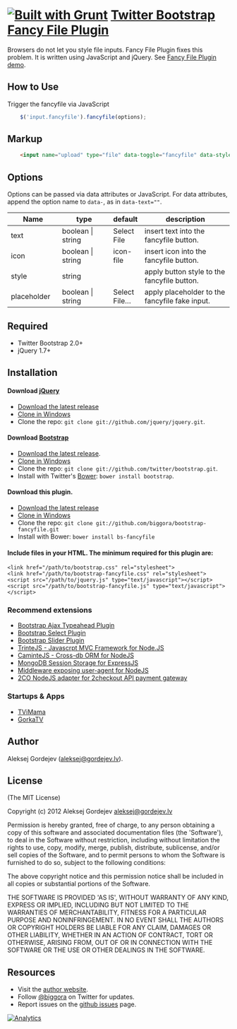 [![Built with Grunt](https://cdn.gruntjs.com/builtwith.png)](http://gruntjs.com/)
[Twitter Bootstrap Fancy File Plugin](http://plugins.upbootstrap.com/bootstrap-fancyfile/) 
============

Browsers do not let you style file inputs. Fancy File Plugin fixes this problem. It is written using JavaScript and jQuery. See [Fancy File Plugin demo](http://plugins.upbootstrap.com/bootstrap-fancyfile/).

How to Use
----------

Trigger the fancyfile via JavaScript
```javascript
    $('input.fancyfile').fancyfile(options);
```

Markup
-----------------

```html
    <input name="upload" type="file" data-toggle="fancyfile" data-style="btn-primary">
```

Options
-----------------

Options can be passed via data attributes or JavaScript. For data attributes, append the option name to <code>data-</code>, as in <code>data-text=""</code>.


<table class="table table-bordered table-striped" style="width:100%">
<thead>
<tr>
<th style="width: 100px;">Name</th>
<th style="width: 100px;">type</th>
<th style="width: 50px;">default</th>
<th>description</th>
</tr>
</thead>
<tbody>
<tr>
<td>text</td>
<td>boolean | string</td>
<td>Select File</td>
<td>insert text into the fancyfile button.</td>
</tr>
<tr>
<td>icon</td>
<td>boolean | string</td>
<td>icon-file</td>
<td>insert icon into the fancyfile button.</td>
</tr>
<tr>
<td>style</td>
<td>string</td>
<td></td>
<td>apply button style to the fancyfile button.</td>
</tr>
<tr>
<td>placeholder</td>
<td>boolean | string</td>
<td>Select File…</td>
<td>apply placeholder to the fancyfile fake input.</td>
</tr>
</tbody>
</table>

Required
-----------------
* Twitter Bootstrap 2.0+
* jQuery 1.7+

Installation
-----------------
#### Download [jQuery](http://docs.jquery.com/Downloading_jQuery)
* [Download the latest release](http://docs.jquery.com/Downloading_jQuery)
* [Clone in Windows](github-windows://openRepo/https://github.com/jquery/jquery)
* Clone the repo: `git clone git://github.com/jquery/jquery.git`.

#### Download [Bootstrap](https://github.com/twitter/bootstrap)
* [Download the latest release](https://github.com/twitter/bootstrap/zipball/master).
* [Clone in Windows](github-windows://openRepo/https://github.com/twitter/bootstrap)
* Clone the repo: `git clone git://github.com/twitter/bootstrap.git`.
* Install with Twitter's [Bower](http://twitter.github.com/bower): `bower install bootstrap`.

#### Download this plugin.
* [Download the latest release](https://github.com/biggora/bootstrap-fancyfile/zipball/master)
* [Clone in Windows](github-windows://openRepo/https://github.com/biggora/bootstrap-fancyfile)
* Clone the repo: `git clone git://github.com/biggora/bootstrap-fancyfile.git`
* Install with Bower: `bower install bs-fancyfile`

#### Include files in your HTML. The minimum required for this plugin are:

    <link href="/path/to/bootstrap.css" rel="stylesheet">
    <link href="/path/to/bootstrap-fancyfile.css" rel="stylesheet">
    <script src="/path/to/jquery.js" type="text/javascript"></script>
    <script src="/path/to/bootstrap-fancyfile.js" type="text/javascript"></script>

### Recommend extensions

- [Bootstrap Ajax Typeahead Plugin](https://github.com/biggora/bootstrap-ajax-typeahead)
- [Bootstrap Select Plugin](https://github.com/biggora/bootstrap-select)
- [Bootstrap Slider Plugin](https://github.com/biggora/bootstrap-slider)
- [TrinteJS - Javascrpt MVC Framework for Node.JS](http://www.trintejs.com/)
- [CaminteJS - Cross-db ORM for NodeJS](http://www.camintejs.com/)
- [MongoDB Session Storage for ExpressJS](https://github.com/biggora/express-mongodb)
- [Middleware exposing user-agent for NodeJS](https://github.com/biggora/express-useragent)
- [2CO NodeJS adapter for 2checkout API payment gateway](https://github.com/biggora/2co)

### Startups & Apps

- [TViMama](http://tvimama.com/)
- [GorkaTV](https://gorkatv.com/)


## Author

Aleksej Gordejev (aleksej@gordejev.lv).


## License

(The MIT License)

Copyright (c) 2012 Aleksej Gordejev <aleksej@gordejev.lv>

Permission is hereby granted, free of charge, to any person obtaining
a copy of this software and associated documentation files (the
'Software'), to deal in the Software without restriction, including
without limitation the rights to use, copy, modify, merge, publish,
distribute, sublicense, and/or sell copies of the Software, and to
permit persons to whom the Software is furnished to do so, subject to
the following conditions:

The above copyright notice and this permission notice shall be
included in all copies or substantial portions of the Software.

THE SOFTWARE IS PROVIDED 'AS IS', WITHOUT WARRANTY OF ANY KIND,
EXPRESS OR IMPLIED, INCLUDING BUT NOT LIMITED TO THE WARRANTIES OF
MERCHANTABILITY, FITNESS FOR A PARTICULAR PURPOSE AND NONINFRINGEMENT.
IN NO EVENT SHALL THE AUTHORS OR COPYRIGHT HOLDERS BE LIABLE FOR ANY
CLAIM, DAMAGES OR OTHER LIABILITY, WHETHER IN AN ACTION OF CONTRACT,
TORT OR OTHERWISE, ARISING FROM, OUT OF OR IN CONNECTION WITH THE
SOFTWARE OR THE USE OR OTHER DEALINGS IN THE SOFTWARE.


## Resources

- Visit the [author website](http://www.gordejev.lv).
- Follow [@biggora](https://twitter.com/#!/biggora) on Twitter for updates.
- Report issues on the [github issues](https://github.com/biggora/bootstrap-fancyfile/issues) page.

[![Analytics](https://ga-beacon.appspot.com/UA-22788134-5/fancyfile/readme)](https://github.com/igrigorik/ga-beacon)